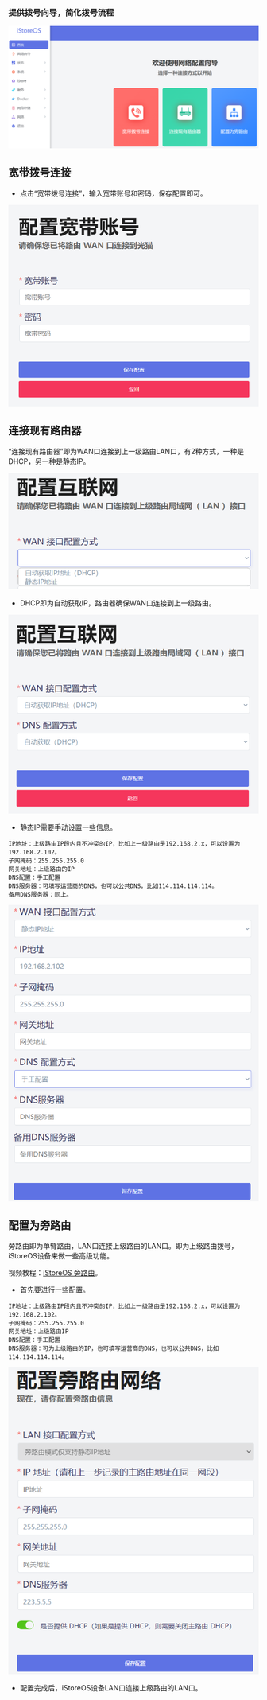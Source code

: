 ### 提供拨号向导，简化拨号流程

![png](./picture/network_guide1.png)

## 宽带拨号连接

* 点击“宽带拨号连接”，输入宽带账号和密码，保存配置即可。

![png](./picture/network_guide2.png)

## 连接现有路由器

“连接现有路由器”即为WAN口连接到上一级路由LAN口，有2种方式，一种是DHCP，另一种是静态IP。

![png](./picture/network_guide3.png)

* DHCP即为自动获取IP，路由器确保WAN口连接到上一级路由。

![png](./picture/network_guide4.png)

* 静态IP需要手动设置一些信息。
```
IP地址：上级路由IP段内且不冲突的IP，比如上一级路由是192.168.2.x，可以设置为192.168.2.102。
子网掩码：255.255.255.0
网关地址：上级路由的IP
DNS配置：手工配置
DNS服务器：可填写运营商的DNS，也可以公共DNS，比如114.114.114.114。
备用DNS服务器：同上。
```
![png](./picture/network_guide5.png)


## 配置为旁路由

旁路由即为单臂路由，LAN口连接上级路由的LAN口。即为上级路由拨号，iStoreOS设备来做一些高级功能。

视频教程：[iStoreOS 旁路由](https://www.bilibili.com/video/BV1pY411N7fX)。

* 首先要进行一些配置。

```
IP地址：上级路由IP段内且不冲突的IP，比如上一级路由是192.168.2.x，可以设置为192.168.2.102。
子网掩码：255.255.255.0
网关地址：上级路由IP
DNS配置：手工配置
DNS服务器：可为上级路由的IP，也可填写运营商的DNS，也可以公共DNS，比如114.114.114.114。
```
![png](./picture/network_guide6.png)

* 配置完成后，iStoreOS设备LAN口连接上级路由的LAN口。